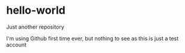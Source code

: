 # hello-world
Just another repository

I'm using Github first time ever, but nothing to see as this is just a test account
